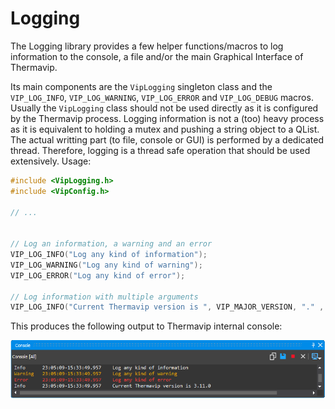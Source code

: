 # Logging

The Logging library provides a few helper functions/macros to log information to the console, a file and/or the main Graphical Interface of Thermavip.

Its main components are the ```VipLogging``` singleton class and the ```VIP_LOG_INFO```, ```VIP_LOG_WARNING```, ```VIP_LOG_ERROR``` and ```VIP_LOG_DEBUG``` macros. Usually the ```VipLogging``` class should not be used directly as it is configured by the Thermavip process.
Logging information is not a (too) heavy process as it is equivalent to holding a mutex and pushing a string object to a QList. The actual writting part (to file, console or GUI) is performed by a dedicated thread. Therefore, logging is a thread safe operation that should be used extensively.
Usage:

```cpp
#include <VipLogging.h>
#include <VipConfig.h>

// ...


// Log an information, a warning and an error
VIP_LOG_INFO("Log any kind of information");
VIP_LOG_WARNING("Log any kind of warning");
VIP_LOG_ERROR("Log any kind of error");

// Log information with multiple arguments
VIP_LOG_INFO("Current Thermavip version is ", VIP_MAJOR_VERSION, "." , VIP_MINOR_VERSION, ".", VIP_MICRO_VERSION);
```

This produces the following output to Thermavip internal console:

![Thermavip architecture](images/logging.png)